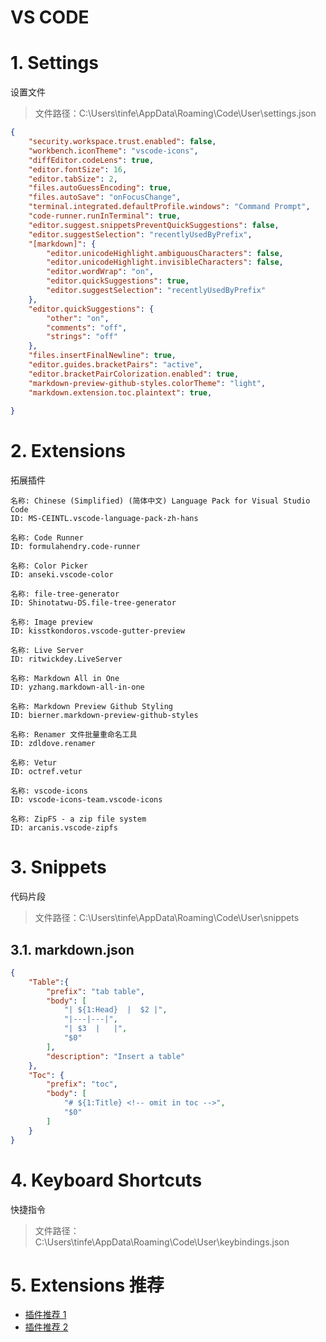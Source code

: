 # VS CODE <!-- omit in toc -->

# 1. Settings

设置文件

> 文件路径：C:\Users\tinfe\AppData\Roaming\Code\User\settings.json

```json
{
    "security.workspace.trust.enabled": false,
    "workbench.iconTheme": "vscode-icons",
    "diffEditor.codeLens": true,
    "editor.fontSize": 16,
    "editor.tabSize": 2,
    "files.autoGuessEncoding": true,
    "files.autoSave": "onFocusChange",
    "terminal.integrated.defaultProfile.windows": "Command Prompt",
    "code-runner.runInTerminal": true,
    "editor.suggest.snippetsPreventQuickSuggestions": false,
    "editor.suggestSelection": "recentlyUsedByPrefix",
    "[markdown]": {
        "editor.unicodeHighlight.ambiguousCharacters": false,
        "editor.unicodeHighlight.invisibleCharacters": false,
        "editor.wordWrap": "on",
        "editor.quickSuggestions": true,
        "editor.suggestSelection": "recentlyUsedByPrefix"
    },
    "editor.quickSuggestions": {
        "other": "on",
        "comments": "off",
        "strings": "off"
    },
    "files.insertFinalNewline": true,
    "editor.guides.bracketPairs": "active",
    "editor.bracketPairColorization.enabled": true,
    "markdown-preview-github-styles.colorTheme": "light",
    "markdown.extension.toc.plaintext": true,
    
}
```

# 2. Extensions

拓展插件

```
名称: Chinese (Simplified) (简体中文) Language Pack for Visual Studio Code
ID: MS-CEINTL.vscode-language-pack-zh-hans

名称: Code Runner
ID: formulahendry.code-runner

名称: Color Picker
ID: anseki.vscode-color

名称: file-tree-generator
ID: Shinotatwu-DS.file-tree-generator

名称: Image preview
ID: kisstkondoros.vscode-gutter-preview

名称: Live Server
ID: ritwickdey.LiveServer

名称: Markdown All in One
ID: yzhang.markdown-all-in-one

名称: Markdown Preview Github Styling
ID: bierner.markdown-preview-github-styles

名称: Renamer 文件批量重命名工具
ID: zdldove.renamer

名称: Vetur
ID: octref.vetur

名称: vscode-icons
ID: vscode-icons-team.vscode-icons

名称: ZipFS - a zip file system
ID: arcanis.vscode-zipfs
```

# 3. Snippets

代码片段

> 文件路径：C:\Users\tinfe\AppData\Roaming\Code\User\snippets

## 3.1. markdown.json

```json
{
	"Table":{
		"prefix": "tab table",
		"body": [
			"| ${1:Head}  |  $2 |",
			"|---|---|",
			"| $3  |   |",
			"$0"
		],
		"description": "Insert a table"
	},
	"Toc": {
		"prefix": "toc",
		"body": [
			"# ${1:Title} <!-- omit in toc -->",
			"$0"
		]
	}
}

```

# 4. Keyboard Shortcuts

快捷指令

> 文件路径：C:\Users\tinfe\AppData\Roaming\Code\User\keybindings.json

# 5. Extensions 推荐

- [插件推荐 1](https://segmentfault.com/a/1190000019936846)
- [插件推荐 2](https://www.cnblogs.com/crab-in-the-northeast/p/great-features-and-plugins-for-vscode.html)
